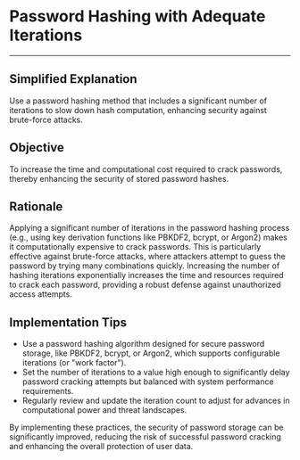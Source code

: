 # Password Hashing with Adequate Iterations

---

## Simplified Explanation

Use a password hashing method that includes a significant number of iterations to slow down hash computation, enhancing security against brute-force attacks.

## Objective

To increase the time and computational cost required to crack passwords, thereby enhancing the security of stored password hashes.

## Rationale

Applying a significant number of iterations in the password hashing process (e.g., using key derivation functions like PBKDF2, bcrypt, or Argon2) makes it computationally expensive to crack passwords. This is particularly effective against brute-force attacks, where attackers attempt to guess the password by trying many combinations quickly. Increasing the number of hashing iterations exponentially increases the time and resources required to crack each password, providing a robust defense against unauthorized access attempts.

## Implementation Tips

- Use a password hashing algorithm designed for secure password storage, like PBKDF2, bcrypt, or Argon2, which supports configurable iterations (or "work factor").
- Set the number of iterations to a value high enough to significantly delay password cracking attempts but balanced with system performance requirements.
- Regularly review and update the iteration count to adjust for advances in computational power and threat landscapes.

By implementing these practices, the security of password storage can be significantly improved, reducing the risk of successful password cracking and enhancing the overall protection of user data.
